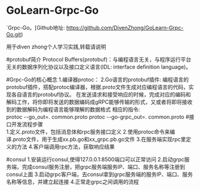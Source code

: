# GoLearn-Grpc-Go


`Grpc-Go。[Github地址: https://github.com/DivenZhong/GoLearn-Grpc-Go.git)

用于diven zhong个人学习实践,转载请说明

#protobuf简介
Protocol Buffers(protobuf)：与编程语言无关，与程序运行平台无关的数据序列化协议以及接口定义语言(IDL: interface definition language)。

#Grpc-Go的核心概念
    1.编译器protoc：
	2.Go语言的protobuf插件:
	     编程语言的protobuf插件，搭配protoc编译器，根据.proto文件生成对应编程语言的代码，实现各自语言的protobuf协议。
		 在发送请求和接受响应的时候，完成对应的编码和解码工作，将你即将发送的数据编码成gRPC能够传输的形式，又或者将即将接收到的数据解码为编程语言能够理解的数据格式
	相应的指令:	 
	     protoc --go_out=. common.proto
         protoc --go-grpc_out=. common.proto
#接口开发流程步骤	
    1.定义.proto文件，包括消息体和rpc服务接口定义
    2.使用protoc命令来编译.proto文件，用于生成xx.pb.go和xx_grpc.pb.go文件
    3.在服务端实现rpc里定义的方法
    4.客户端调用rpc方法，获取响应结果	
	
	


#consul
      1.安装运行consul,使得127.0.0.1:8500端口可以正常访问
	  2.启动grpc服务端，完成consul服务注册，把grpc服务端服务IP、端口、服务名称等注册到consul上面
	  3.启动grpc客户端，去consul拿到grpc服务端的服务IP、端口、服务名称等信息，并建立起连接
	  4.正常走grpc之间调用的流程


